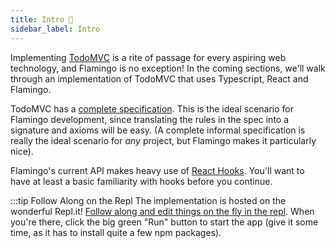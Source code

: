 ```yaml
---
title: Intro 📃
sidebar_label: Intro
---
```


Implementing [TodoMVC](http://todomvc.com/) is a rite of passage for every
aspiring web technology, and Flamingo is no exception! In the coming sections,
we'll walk through an implementation of TodoMVC that uses Typescript, React
and Flamingo.

TodoMVC has a [complete specification](https://github.com/tastejs/todomvc/blob/master/app-spec.md#functionality).
This is the ideal scenario for Flamingo development, since translating the rules
in the spec into a signature and axioms will be easy. (A complete informal
specification is really the ideal scenario for _any_ project, but Flamingo makes
it particularly nice).

Flamingo's current API makes heavy use of [React Hooks](https://reactjs.org/docs/hooks-intro.html).
You'll want to have at least a basic familiarity with hooks before you continue.

:::tip Follow Along on the Repl
The implementation is hosted on the wonderful Repl.it! 
[Follow along and edit things on the fly in the repl](https://repl.it/@d4hines/flamingo-todomvc#README.md). When you're there, click the big green "Run" button
to start the app (give it some time, as it has to install quite a few npm packages).
